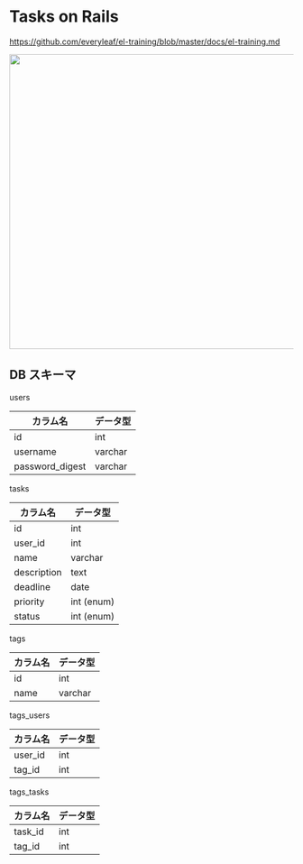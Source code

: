 # Tasks on Rails

<https://github.com/everyleaf/el-training/blob/master/docs/el-training.md>

<img width="523" src="https://user-images.githubusercontent.com/1572318/57565455-3f720a00-73f9-11e9-88fc-8795ab2a8da5.png">

## DB スキーマ

users

| カラム名          | データ型   |
| --------------- | -------- |
| id              | int      |
| username        | varchar  |
| password_digest | varchar  |

tasks

| カラム名      | データ型     |
| ----------- | ---------- |
| id          | int        |
| user_id     | int        |
| name        | varchar    |
| description | text       |
| deadline    | date       |
| priority    | int (enum) |
| status      | int (enum) |

tags

| カラム名   | データ型   |
| -------- | -------- |
| id       | int      |
| name     | varchar  |

tags_users

| カラム名   | データ型   |
| -------- | -------- |
| user_id  | int      |
| tag_id   | int      |

tags_tasks

| カラム名   | データ型   |
| -------- | -------- |
| task_id  | int      |
| tag_id   | int      |
